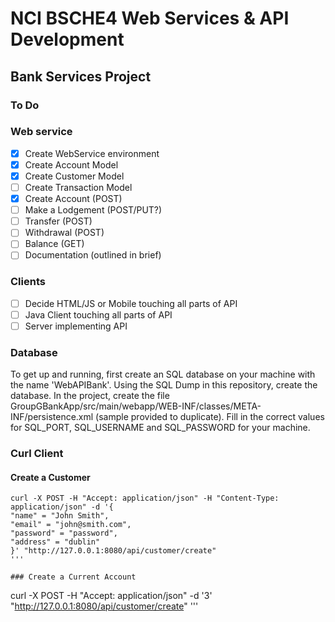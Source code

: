 # NCI BSCHE4 Web Services & API Development  
## Bank Services Project  

### To Do
### Web service    
- [x] Create WebService environment  
- [x] Create Account Model  
- [x] Create Customer Model  
- [ ] Create Transaction Model  
- [x] Create Account (POST)  
- [ ] Make a Lodgement (POST/PUT?)   
- [ ] Transfer (POST)  
- [ ] Withdrawal (POST)  
- [ ] Balance (GET)  
- [ ] Documentation (outlined in brief)

### Clients
- [ ] Decide HTML/JS or Mobile touching all parts of API  
- [ ] Java Client touching all parts of API  
- [ ] Server implementing API

### Database   
To get up and running, first create an SQL database on your machine with the name 'WebAPIBank'. Using the SQL Dump in this repository, create the database. In the project, create the file GroupGBankApp/src/main/webapp/WEB-INF/classes/META-INF/persistence.xml (sample provided to duplicate). Fill in the correct values for SQL_PORT, SQL_USERNAME and SQL_PASSWORD for your machine.  

### Curl Client   
#### Create a Customer   
```
curl -X POST -H "Accept: application/json" -H "Content-Type: application/json" -d '{
"name" = "John Smith",
"email" = "john@smith.com",
"password" = "password",
"address" = "dublin"
}' "http://127.0.0.1:8080/api/customer/create"
'''

### Create a Current Account   
```
curl -X POST -H "Accept: application/json" -d '3' "http://127.0.0.1:8080/api/customer/create"
'''
